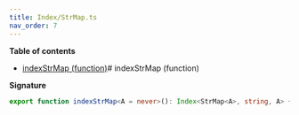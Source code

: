 ```yaml
---
title: Index/StrMap.ts
nav_order: 7
---
```


**Table of contents**

- [indexStrMap (function)](#indexstrmap-function)# indexStrMap (function)

**Signature**

```ts
export function indexStrMap<A = never>(): Index<StrMap<A>, string, A> { ... }
```
